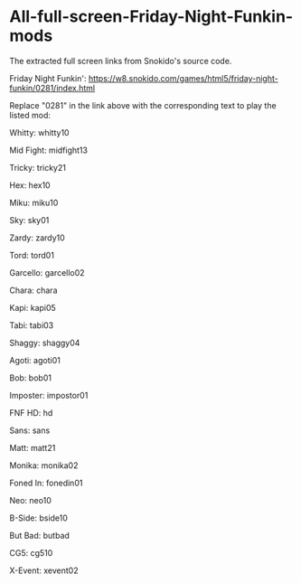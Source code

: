 # All-full-screen-Friday-Night-Funkin-mods
The extracted full screen links from Snokido's source code.

Friday Night Funkin': https://w8.snokido.com/games/html5/friday-night-funkin/0281/index.html

Replace "0281" in the link above with the corresponding text to play the listed mod:

Whitty: whitty10

Mid Fight: midfight13

Tricky: tricky21

Hex: hex10

Miku: miku10

Sky: sky01

Zardy: zardy10

Tord: tord01

Garcello: garcello02

Chara: chara

Kapi: kapi05

Tabi: tabi03

Shaggy: shaggy04

Agoti: agoti01

Bob: bob01

Imposter: impostor01

FNF HD: hd

Sans: sans

Matt: matt21

Monika: monika02

Foned In: fonedin01

Neo: neo10

B-Side: bside10

But Bad: butbad

CG5: cg510

X-Event: xevent02

